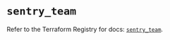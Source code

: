 # `sentry_team`

Refer to the Terraform Registry for docs: [`sentry_team`](https://registry.terraform.io/providers/jianyuan/sentry/0.14.5/docs/resources/team).
